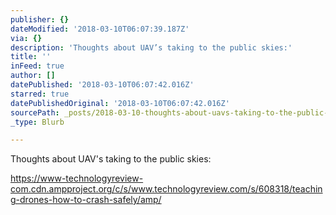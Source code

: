 ```yaml
---
publisher: {}
dateModified: '2018-03-10T06:07:39.187Z'
via: {}
description: 'Thoughts about UAV’s taking to the public skies:'
title: ''
inFeed: true
author: []
datePublished: '2018-03-10T06:07:42.016Z'
starred: true
datePublishedOriginal: '2018-03-10T06:07:42.016Z'
sourcePath: _posts/2018-03-10-thoughts-about-uavs-taking-to-the-public-skies.md
_type: Blurb

---
```

Thoughts about UAV's taking to the public skies:

https://www-technologyreview-com.cdn.ampproject.org/c/s/www.technologyreview.com/s/608318/teaching-drones-how-to-crash-safely/amp/
